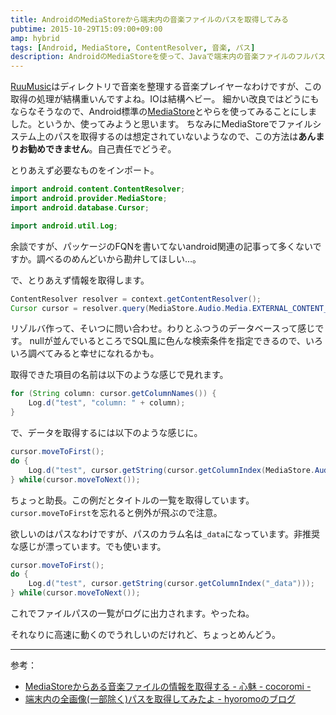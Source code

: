 ```yaml
---
title: AndroidのMediaStoreから端末内の音楽ファイルのパスを取得してみる
pubtime: 2015-10-29T15:09:00+09:00
amp: hybrid
tags: [Android, MediaStore, ContentResolver, 音楽, パス]
description: AndroidのMediaStoreを使って、Javaで端末内の音楽ファイルのフルパスを取得する方法です。非推奨の方法ですが、それなりに高速にちゃんと動きます。
---
```


[RuuMusic](http://ruumusic.blanktar.jp/)はディレクトリで音楽を整理する音楽プレイヤーなわけですが、この取得の処理が結構重いんですよね。IOは結構ヘビー。
細かい改良ではどうにもならなそうなので、Android標準の[MediaStore](http://developer.android.com/intl/ja/reference/android/provider/MediaStore.html)とやらを使ってみることにしました。というか、使ってみようと思います。
ちなみにMediaStoreでファイルシステム上のパスを取得するのは想定されていないようなので、この方法は**あんまりお勧めできません**。自己責任でどうぞ。

とりあえず必要なものをインポート。
``` java
import android.content.ContentResolver;
import android.provider.MediaStore;
import android.database.Cursor;

import android.util.Log;
```
余談ですが、パッケージのFQNを書いてないandroid関連の記事って多くないですか。調べるのめんどいから勘弁してほしい…。

で、とりあえず情報を取得します。
``` java
ContentResolver resolver = context.getContentResolver();
Cursor cursor = resolver.query(MediaStore.Audio.Media.EXTERNAL_CONTENT_URI, null, null, null, null);
```
リゾルバ作って、そいつに問い合わせ。わりとふつうのデータベースって感じです。
nullが並んでいるところでSQL風に色んな検索条件を指定できるので、いろいろ調べてみると幸せになれるかも。

取得できた項目の名前は以下のような感じで見れます。
``` java
for (String column: cursor.getColumnNames()) {
    Log.d("test", "column: " + column);
}
```

で、データを取得するには以下のような感じに。
``` java
cursor.moveToFirst();
do {
    Log.d("test", cursor.getString(cursor.getColumnIndex(MediaStore.Audio.Media.TITLE)));
} while(cursor.moveToNext());
```
ちょっと助長。この例だとタイトルの一覧を取得しています。
`cursor.moveToFirst`を忘れると例外が飛ぶので注意。

欲しいのはパスなわけですが、パスのカラム名は`_data`になっています。非推奨な感じが漂っています。でも使います。
``` java
cursor.moveToFirst();
do {
    Log.d("test", cursor.getString(cursor.getColumnIndex("_data")));
} while(cursor.moveToNext());
```
これでファイルパスの一覧がログに出力されます。やったね。

それなりに高速に動くのでうれしいのだけれど、ちょっとめんどう。

---

参考：
- [MediaStoreからある音楽ファイルの情報を取得する - 心魅 - cocoromi -](http://umezo.hatenablog.jp/entry/20100608/1276014215)
- [端末内の全画像(一部除く)パスを取得してみたよ - hyoromoのブログ](http://hyoromo.hatenablog.com/entry/20100109/1263046050)
